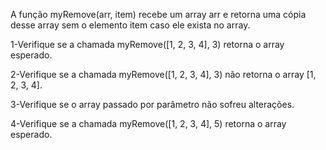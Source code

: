 A função myRemove(arr, item) recebe um array arr e retorna uma cópia desse array sem o elemento item caso ele exista no array.

1-Verifique se a chamada myRemove([1, 2, 3, 4], 3) retorna o array esperado.

2-Verifique se a chamada myRemove([1, 2, 3, 4], 3) não retorna o array [1, 2, 3, 4].

3-Verifique se o array passado por parâmetro não sofreu alterações.

4-Verifique se a chamada myRemove([1, 2, 3, 4], 5) retorna o array esperado.
